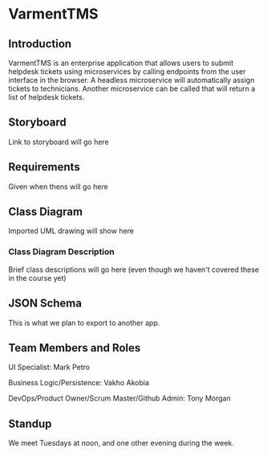 # VarmentTMS

## Introduction

VarmentTMS is an enterprise application that allows users to submit helpdesk tickets using microservices by calling endpoints from the user interface in the browser. 
A headless microservice will automatically assign tickets to technicians. Another microservice can be called that will return a list of helpdesk tickets.

## Storyboard

Link to storyboard will go here

## Requirements

Given when thens will go here

## Class Diagram

Imported UML drawing will show here

### Class Diagram Description

Brief class descriptions will go here (even though we haven't covered these in the course yet)

## JSON Schema

This is what we plan to export to another app.

## Team Members and Roles

UI Specialist: Mark Petro

Business Logic/Persistence: Vakho Akobia

DevOps/Product Owner/Scrum Master/Github Admin: Tony Morgan

## Standup 

We meet Tuesdays at noon, and one other evening during the week.
